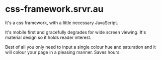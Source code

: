 # css-framework.srvr.au
It's a css framework, with a little necessary JavaScript.

It's mobile first and gracefully degrades for wide screen viewing. It's material design so it holds reader interest.

Best of all you only need to input a single colour hue and saturation and it will colour your page in a pleasing manner. Saves hours.
